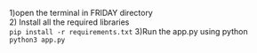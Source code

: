 1)open the terminal in FRIDAY directory<br>
2) Install all the required libraries<br>
   <code>pip install -r requirements.txt</code>
3)Run the app.py using python<br>
   <code>python3 app.py</code><br>
